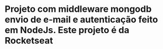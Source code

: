 # Projeto com middleware mongodb envio de e-mail e autenticação feito em NodeJs. Este projeto é da Rocketseat
 
